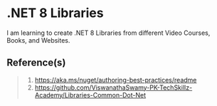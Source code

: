 # .NET 8 Libraries

I am learning to create .NET 8 Libraries from different Video Courses, Books, and Websites.

## Reference(s)

> 1. <https://aka.ms/nuget/authoring-best-practices/readme>
> 1. <https://github.com/ViswanathaSwamy-PK-TechSkillz-Academy/Libraries-Common-Dot-Net>
